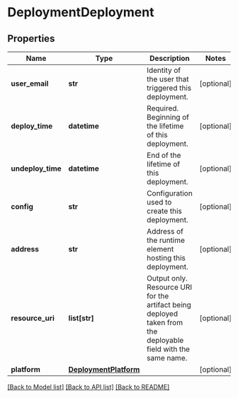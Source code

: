 # DeploymentDeployment

## Properties
Name | Type | Description | Notes
------------ | ------------- | ------------- | -------------
**user_email** | **str** | Identity of the user that triggered this deployment. | [optional] 
**deploy_time** | **datetime** | Required. Beginning of the lifetime of this deployment. | [optional] 
**undeploy_time** | **datetime** | End of the lifetime of this deployment. | [optional] 
**config** | **str** | Configuration used to create this deployment. | [optional] 
**address** | **str** | Address of the runtime element hosting this deployment. | [optional] 
**resource_uri** | **list[str]** | Output only. Resource URI for the artifact being deployed taken from the deployable field with the same name. | [optional] 
**platform** | [**DeploymentPlatform**](DeploymentPlatform.md) |  | [optional] 

[[Back to Model list]](../README.md#documentation-for-models) [[Back to API list]](../README.md#documentation-for-api-endpoints) [[Back to README]](../README.md)

